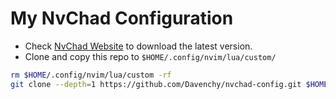 # My NvChad Configuration

- Check [NvChad Website](https://nvchad.com) to download the latest version.
- Clone and copy this repo to `$HOME/.config/nvim/lua/custom/`
```sh
rm $HOME/.config/nvim/lua/custom -rf
git clone --depth=1 https://github.com/Davenchy/nvchad-config.git $HOME/.config/nvim/lua/custom
```
